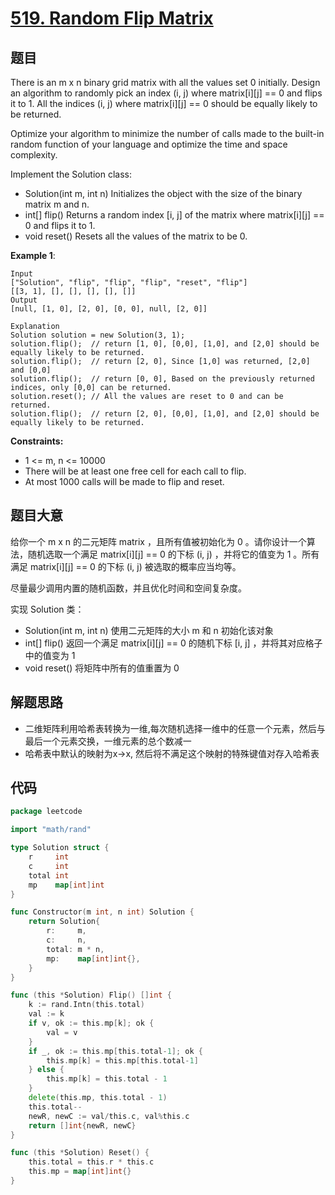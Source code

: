 # [519. Random Flip Matrix](https://leetcode-cn.com/problems/random-flip-matrix/)

## 题目

There is an m x n binary grid matrix with all the values set 0 initially. Design an algorithm to randomly pick an index (i, j) where matrix[i][j] == 0 and flips it to 1. All the indices (i, j) where matrix[i][j] == 0 should be equally likely to be returned.

Optimize your algorithm to minimize the number of calls made to the built-in random function of your language and optimize the time and space complexity.

Implement the Solution class:

- Solution(int m, int n) Initializes the object with the size of the binary matrix m and n.
- int[] flip() Returns a random index [i, j] of the matrix where matrix[i][j] == 0 and flips it to 1.
- void reset() Resets all the values of the matrix to be 0.

**Example 1**:

    Input
    ["Solution", "flip", "flip", "flip", "reset", "flip"]
    [[3, 1], [], [], [], [], []]
    Output
    [null, [1, 0], [2, 0], [0, 0], null, [2, 0]]

    Explanation
    Solution solution = new Solution(3, 1);
    solution.flip();  // return [1, 0], [0,0], [1,0], and [2,0] should be equally likely to be returned.
    solution.flip();  // return [2, 0], Since [1,0] was returned, [2,0] and [0,0]
    solution.flip();  // return [0, 0], Based on the previously returned indices, only [0,0] can be returned.
    solution.reset(); // All the values are reset to 0 and can be returned.
    solution.flip();  // return [2, 0], [0,0], [1,0], and [2,0] should be equally likely to be returned.

**Constraints:**

- 1 <= m, n <= 10000
- There will be at least one free cell for each call to flip.
- At most 1000 calls will be made to flip and reset.

## 题目大意

给你一个 m x n 的二元矩阵 matrix ，且所有值被初始化为 0 。请你设计一个算法，随机选取一个满足 matrix[i][j] == 0 的下标 (i, j) ，并将它的值变为 1 。所有满足 matrix[i][j] == 0 的下标 (i, j) 被选取的概率应当均等。

尽量最少调用内置的随机函数，并且优化时间和空间复杂度。

实现 Solution 类：

- Solution(int m, int n) 使用二元矩阵的大小 m 和 n 初始化该对象
- int[] flip() 返回一个满足 matrix[i][j] == 0 的随机下标 [i, j] ，并将其对应格子中的值变为 1
- void reset() 将矩阵中所有的值重置为 0

## 解题思路

- 二维矩阵利用哈希表转换为一维,每次随机选择一维中的任意一个元素，然后与最后一个元素交换，一维元素的总个数减一
- 哈希表中默认的映射为x->x, 然后将不满足这个映射的特殊键值对存入哈希表

## 代码

```go
package leetcode

import "math/rand"

type Solution struct {
	r     int
	c     int
	total int
	mp    map[int]int
}

func Constructor(m int, n int) Solution {
	return Solution{
		r:     m,
		c:     n,
		total: m * n,
		mp:    map[int]int{},
	}
}

func (this *Solution) Flip() []int {
	k := rand.Intn(this.total)
	val := k
	if v, ok := this.mp[k]; ok {
		val = v
	}
	if _, ok := this.mp[this.total-1]; ok {
		this.mp[k] = this.mp[this.total-1]
	} else {
		this.mp[k] = this.total - 1
	}
	delete(this.mp, this.total - 1)
	this.total--
	newR, newC := val/this.c, val%this.c
	return []int{newR, newC}
}

func (this *Solution) Reset() {
	this.total = this.r * this.c
	this.mp = map[int]int{}
}
```